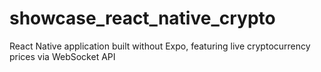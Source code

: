 # showcase_react_native_crypto
React Native application built without Expo, featuring live cryptocurrency prices via WebSocket API
